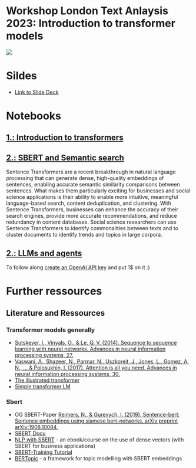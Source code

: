 # Workshop London Text Anlaysis 2023: Introduction to transformer models

![](https://jalammar.github.io/images/transformer-ber-ulmfit-elmo.png)

# Sildes

* [Link to Slide Deck](https://openai.com/product#made-for-developers](https://docs.google.com/presentation/d/1KUpX_vW1Y4xQL5NJ-GJeWTCtC9SghuCsMpSeNDOynJE/edit?usp=sharing)https://docs.google.com/presentation/d/1KUpX_vW1Y4xQL5NJ-GJeWTCtC9SghuCsMpSeNDOynJE/edit?usp=sharing)

# Notebooks

## [1.: Introduction to transformers](https://colab.research.google.com/github/daniel-hain/workshop_london_nlp_2023/blob/main/notebooks/transformers_intro.ipynb)

## [2.: SBERT and Semantic search](https://colab.research.google.com/github/daniel-hain/workshop_london_nlp_2023/blob/main/notebooks/workshop_sbert_similarity.ipynb)

Sentence Transformers are a recent breakthrough in natural language processing that can generate dense, high-quality embeddings of sentences, enabling accurate semantic similarity comparisons between sentences. What makes them particularly exciting for businesses and social science applications is their ability to enable more intuitive, meaningful language-based search, content deduplication, and clustering. With Sentence Transformers, businesses can enhance the accuracy of their search engines, provide more accurate recommendations, and reduce redundancy in content databases. Social science researchers can use Sentence Transformers to identify commonalities between texts and to cluster documents to identify trends and topics in large corpora.

## [2.: LLMs and agents](https://colab.research.google.com/github/daniel-hain/workshop_london_nlp_2023/blob/main/LMM_vectordb_agents.ipynb)

To follow along [create an OpenAI API key](https://openai.com/product#made-for-developers) and put 1$ on it :)

# Further ressources

## Literature and Ressources

### Transformer models generally
* [Sutskever, I., Vinyals, O., & Le, Q. V. (2014). Sequence to sequence learning with neural networks. Advances in neural information processing systems, 27.](https://proceedings.neurips.cc/paper/5346-sequence-to-sequence-learning-with-neural-)
* [Vaswani, A., Shazeer, N., Parmar, N., Uszkoreit, J., Jones, L., Gomez, A. N., ... & Polosukhin, I. (2017). Attention is all you need. Advances in neural information processing systems, 30.](https://proceedings.neurips.cc/paper/7181-attention-is-all)
* [The illustrated transformer](https://jalammar.github.io/illustrated-transformer/)
* [Simple transformer LM](https://colab.research.google.com/github/jalammar/jalammar.github.io/blob/master/notebooks/Simple_Transformer_Language_Model.ipynb#scrollTo=BstYQU6NkkDA)

### Sbert 
* OG SBERT-Paper [Reimers, N., & Gurevych, I. (2019). Sentence-bert: Sentence embeddings using siamese bert-networks. arXiv preprint arXiv:1908.10084.](https://arxiv.org/abs/1908.10084)
* [SBERT Docu](https://www.sbert.net)
* [NLP with SBERT](https://www.pinecone.io/learn/nlp/) - an ebook/course on the use of dense vectors (with SBERT for business applications)
* [SBERT-Training Tutorial](https://huggingface.co/blog/how-to-train-sentence-transformers)
* [BERTopic](https://maartengr.github.io/BERTopic/index.html) - a framework for topic modelling with SBERT embeddings




